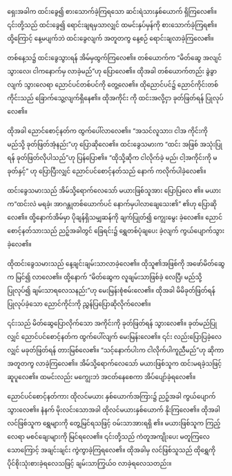 ရှေးအခါက ထင်းခွေ၍ စားသောက်ခဲ့ကြရသော ဆင်းရဲသားနှစ်ယောက် ရှိကြလေ၏။ ၎င်းတို့သည် ထင်းခွေ၍ ရောင်းချရမှသာလျှင် ထမင်းနှပ်မှန်ကို စားသောက်ခဲ့ကြရ၏။ ထို့ကြောင့် နေ့မပျက်ဘဲ ထင်းခွေလျက် အတူတကွ နေ့စဉ် ရောင်းချလာခဲ့ကြလေ၏။

တစ်နေ့သ၌ ထင်းခွေသွားရန် အိမ်မှထွက်ကြလေ၏။ တစ်ယောက်က “မိတ်ဆွေ အလျင်သွားလေ၊ ငါကနောက်မှ လာခဲ့မည်”ဟု ပြောလေ၏။ ထိုအခါ တစ်ယောက်တည်း ခွဲခွာလျက် သွားလေရာ ညောင်ပင်တစ်ပင်ကို တွေ့လေ၏။ ထိုညောင်ပင်၌ ညောင်ကိုင်းတစ်ကိုင်းသည် ခြောက်သွေ့လျက်ရှိနေ၏။ ထိုအကိုင်း ကို ထင်းအလို့ငှာ ခုတ်ဖြတ်ရန် ပြုလုပ်လေ၏။

ထိုအခါ ညောင်စောင့်နတ်က ထွက်ပေါ်လာလေ၏။ “အသင်လူသား၊ ငါအ ကိုင်းကို မည်သို့ ခုတ်ဖြတ်အံ့နည်း”ဟု ပြောဆိုလေ၏။ ထင်းခွေသမားက “ထင်း အဖြစ် အသုံးပြုရန် ခုတ်ဖြတ်လိုပါသည်”ဟု ပြန်ပြော၏။ “ထိုသို့ဆိုက ငါလိုက်ခဲ့ မည်၊ ငါ့အကိုင်းကို မခုတ်နှင့်” ဟု ပြောပြီးလျှင် ညောင်ပင်စောင့်နတ်သည် နောက် ကလိုက်ပါခဲ့လေ၏။

ထင်းခွေသမားသည် အိမ်သို့ရောက်လေသော် မယားဖြစ်သူအား ပြောပြလေ ၏။ မယားက“ထင်းလဲ မရခဲ့၊ အာဂန္တုတစ်ယောက်ပင် နောက်မှပါလာချေသေး၏” ၏ဟု ပြောဆိုလေ၏။ ထို့နောက်အိမ်မှာ ပိုချန်ရှိသမျှဆန်ကို ချက်ပြုတ်၍ ကျွေးမွေး ခဲ့လေ၏။ ညောင်စောင့်နတ်သားသည် ညဉ့်အခါတွင် ခြေရင်း၌ ရွှေတစ်ပုံချပေး ခဲ့လျက် ကွယ်ပျောက်သွားခဲ့လေ၏။

ထိုထင်းခွေသမားသည် နေ့ချင်းချမ်းသာလာခဲ့လေ၏။ ထိုသူ၏အဖြစ်ကို အဖော်မိတ်ဆွေက မြင်၍ လာလေ၏။ ထို့နောက် “မိတ်ဆွေက လူချမ်းသာဖြစ်ခဲ့ လေပြီ၊ မည်သို့ပြုလုပ်၍ ချမ်းသာရလေသနည်း”ဟု မေးမြန်းစုံစမ်းလေ၏။ ထိုအခါ မိမိခုတ်ဖြတ်ရန် ပြုလုပ်ခဲ့သော ညောင်ကိုင်းကို ညွှန်ပြပြောဆိုလိုက်လေ၏။

၎င်းသည် မိတ်ဆွေပြောလိုက်သော အကိုင်းကို ခုတ်ဖြတ်ရန် သွားလေ၏။ ခုတ်မည်ပြုလျှင် ညောင်ပင်စောင့်နတ်က ထွက်ပေါ်လျက် မေးမြန်းလေ၏။ ၎င်း လည်းပြောပြခဲ့လေလျှင် မခုတ်ဖြတ်ရန် တားမြစ်လေ၏။ “သင့်နောက်ပါးက ငါလိုက်ပါကူညီမည်”ဟု ဆိုကာ အတူတကွ လာခဲ့ကြလေ၏။ အိမ်သို့ရောက်လေသော် မယားဖြစ်သူက ထင်းမရခဲ့သဖြင့် ဆူပူလေ၏။ ထမင်းလည်း မကျွေးဘဲ အငတ်နေစေကာ အိပ်ပျော်ခဲ့ရလေ၏။

ညောင်ပင်စောင့်နတ်ကား ထိုလင်မယား နှစ်ယောက်အကြား၌ ညဉ့်အခါ ကွယ်ပျောက်သွားလေ၏။ နံနက် မိုးလင်းသောအခါ ထိုလင်မယားနှစ်ယောက် နိုးကြလေ၏။ ထိုအခါ လင်ဖြစ်သူက ရွှေများကို တွေ့မြင်ရသဖြင့် ဝမ်းသာအားရရှိ ၏။ မယားဖြစ်သူက ကြည့်လေရာ မစင်ချေးများကို မြင်ရလေ၏။ ၎င်းတို့သည် ကံတူအကျိုးပေး မတူကြလေသောကြောင့် အချင်းချင်း ကွဲကွာခဲ့ကြရလေ၏။ ထိုအခါမှ လင်ဖြစ်သူသည် ထိုရွှေကို ပိုင်စိုးသုံးစားခဲ့ရလေသဖြင့် ချမ်းသာကြွယ်ဝ လာခဲ့ရလေသတည်း။
